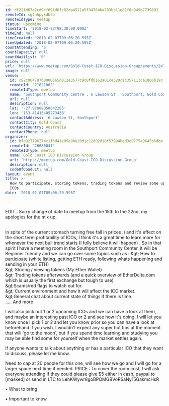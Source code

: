 ```yaml
---
id: df221d67a2cd9cf691d8fc82da4521a5f34784ba703bb11e81f8d949d7739892
remoteId: sgtnhpyxdbtb
remoteIdType: meetup
status: upcoming
timeStart: '2018-02-22T08:30:00.000Z'
timeEnd: null
timeCreated: '2018-02-07T09:06:20.595Z'
timeUpdated: '2018-02-07T09:06:20.595Z'
countAttending: '5'
countCapacity: null
countWaitlist: '0'
price: null
url: 'https://www.meetup.com/Gold-Coast-ICO-Discussion-Group/events/247538407/'
image: null
venue:
  id: c92c064797b8000665d812e3577c9c8fd0162a01ce329c1c357113ca1866b19c
  remoteId: '21621062'
  remoteIdType: meetup
  name: 'Southport Community Centre , 6 Lawson St , Southport, Gold Coast'
  url: null
  description: null
  lat: '-27.97088050842285'
  lon: '153.41415405273438'
  contactAddress: '6 Lawson St, Southport'
  contactCity: Gold Coast
  contactCountry: Australia
  contactPhone: null
organizer:
  id: bfc927796274c1f6d41e05e9be20d1c12d02d18f53994bed3c9775e9645b6dbe
  remoteId: '26680041'
  remoteIdType: meetup
  name: Gold Coast ICO Discussion Group
  url: 'https://meetup.com/Gold-Coast-ICO-Discussion-Group'
  description: null
  codeOfConduct: null
layout: event
title: >-
  How to participate, storing tokens, trading tokens and review some upcoming
  ICOs
date: '2018-02-07T09:06:20.595Z'

---
```

<p>EDIT : Sorry change of date to meetup from the 15th to the 22nd, my apologies for the mix up.</p> <p><br/>In spite of the current stomach turning free fall in prices :) and it's effect on the short term profitability of ICOs, I think it's a great time to learn more for whenever the next bull trend starts (I fully believe it will happen) . So in that spirit I have a meeting room in the Southport Community Center, it will be Beginner friendly and we can go over some topics such as : &amp;gt; How to participate (white listing, getting ETH ready, following whats happening and sending in your ETH)<br/>&amp;gt; Storing / viewing tokens (My Ether Wallet)<br/>&amp;gt; Trading tokens afterwards (and a quick overview of EtherDelta.com which is usually the first exchange but tough to use)<br/>&amp;gt;Scams/red flags to watch out for.<br/>&amp;gt; Current environment and how it will affect the ICO market.<br/>&amp;gt;General chat about current state of things if there is time.<br/>..... And more</p> <p>I will also pick out 1 or 2 upcoming ICOs and we can have a look at them, and maybe an interesting past ICO or 2 and see how it's doing. I will let you know once I pick 1 or 2 and let you know prior so you can have a look at beforehand if you wish. I wouldn't expect any super hot tips at the moment that will 'go to the moon', but if you spend time learning and studying you may be able find some for yourself when the market settles again.</p> <p>If anyone wants to talk about anything or has a particular ICO that they want to discuss, please let me know.</p> <p>Need to cap at 20 people for this one, will see how we go and I will go for a larger space next time if needed. PRICE : To cover the room cost, I will ask everyone attending if they could please give $5 either in cash, paypal to [masked] or send in LTC to LehKWywr8goBPQMGBVoRSaNy15GakmcHsR</p> <p>• What to bring</p> <p>• Important to know</p>
